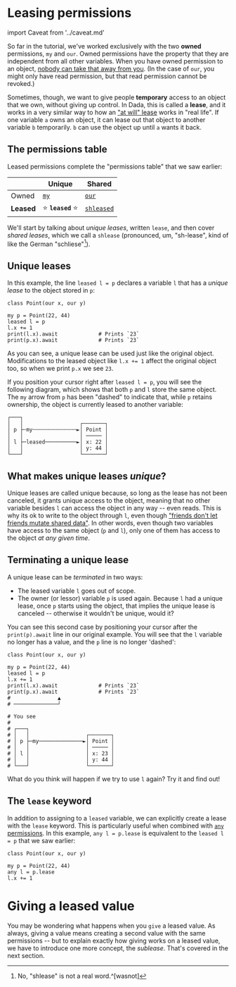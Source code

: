 # Leasing permissions

import Caveat from '../caveat.md'

<Caveat/>

So far in the tutorial, we've worked exclusively with the two **owned** permissions, `my` and `our`. Owned permissions have the property that they are independent from all other variables. When you have owned permission to an object, [nobody can take that away from you](./our.md#why-cant-we-invalidate-other-our-values). (In the case of `our`, you might only have read permission, but that read permission cannot be revoked.)

Sometimes, though, we want to give people **temporary** access to an object that we own, without giving up control. In Dada, this is called a **lease**, and it works in a very similar way to how an ["at will" lease] works in "real life". If one variable `a` owns an object, it can lease out that object to another variable `b` temporarily. `b` can use the object up until `a` wants it back.

["at will" lease]: https://en.wikipedia.org/wiki/Leasehold_estate#Tenancy_at_will

## The permissions table

Leased permissions complete the "permissions table" that we saw earlier:

|            | Unique   | Shared     |
| ---------- | -------- | ---------- |
| Owned      | [`my`](./my.md)     | [`our`](./our.md)      |
| **Leased** | ⭐ **`leased`** ⭐ | [`shleased`](./shlease.md) |

We'll start by talking about *unique leases*, written `lease`, and then cover *shared leases*, which we call a `shlease` (pronounced, um, "sh-lease", kind of like the German "schliese"[^notreal]).

[^notreal]: No, "shlease" is not a real word.^[wasnot]

[^wasnot]: At least, "shlease" *was* not a real word, until now! Who wants words that other people have invented anyway?

## Unique leases

In this example, the line `leased l = p` declares a variable `l` that has a *unique lease* to the object stored in `p`:

```
class Point(our x, our y)

my p = Point(22, 44)
leased l = p
l.x += 1
print(l.x).await             # Prints `23`
print(p.x).await             # Prints `23`
```

As you can see, a unique lease can be used just like the original object. Modifications to the leased object like `l.x += 1` affect the original object too, so when we print `p.x` we see `23`.

If you position your cursor right after `leased l = p`, you will see the following diagram, which shows that both `p` and `l` store the same object. The `my` arrow from `p` has been "dashed" to indicate that, while `p` retains ownership, the object is currently leased to another variable:

```
┌───┐
│   │                  ┌───────┐
│ p ├╌my╌╌╌╌╌╌╌╌╌╌╌╌╌╌►│ Point │
│   │                  │ ───── │
│ l ├─leased──────────►│ x: 22 │
│   │                  │ y: 44 │
└───┘                  └───────┘
```

## What makes unique leases *unique*?

Unique leases are called unique because, so long as the lease has not been canceled, it grants unique access to the object, meaning that no other variable besides `l` can access the object in any way -- even reads. This is why its ok to write to the object through `l`, even though ["friends don't let friends mutate shared data"](./sharing_xor_mutation.md). In other words, even though two variables have access to the same object (`p` and `l`), only one of them has access to the object *at any given time*.

## Terminating a unique lease

A unique lease can be *terminated* in two ways:

* The leased variable `l` goes out of scope.
* The owner (or lessor) variable `p` is used again. Because `l` had a unique lease, once `p` starts using the object, that implies the unique lease is canceled -- otherwise it wouldn't be unique, would it?

You can see this second case by positioning your cursor after the `print(p).await` line in our original example. You will see that the `l` variable no longer has a value, and the `p` line is no longer 'dashed':

```
class Point(our x, our y)

my p = Point(22, 44)
leased l = p
l.x += 1
print(l.x).await             # Prints `23`
print(p.x).await             # Prints `23`
#               ▲
# ──────────────┘

# You see
#
# ┌───┐
# │   │                  ┌───────┐
# │ p ├─my──────────────►│ Point │
# │   │                  │ ───── │
# │ l │                  │ x: 23 │
# │   │                  │ y: 44 │
# └───┘                  └───────┘
```

What do you think will happen if we try to use `l` again? Try it and find out!

## The `lease` keyword

In addition to assigning to a `leased` variable, we can explicitly create a lease with the `lease` keyword. This is particularly useful when combined with [`any` permissions](./any.md). In this example, `any l = p.lease` is equivalent to the `leased l = p` that we saw earlier:

```
class Point(our x, our y)

my p = Point(22, 44)
any l = p.lease
l.x += 1
```

# Giving a leased value

You may be wondering what happens when you `give` a leased value. As always, giving a value means creating a second value with the same permissions -- but to explain exactly how giving works on a leased value, we have to introduce one more concept, the *sublease*. That's covered in the next section.